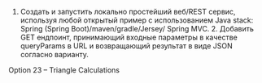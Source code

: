 1. Создать и запустить локально простейший веб/REST сервис, используя любой открытый
пример с использованием Java stack: Spring (Spring Boot)/maven/gradle/Jersey/ Spring MVC. 2.
Добавить GET ендпоинт, принимающий входные параметры в качестве queryParams в URL и
возвращающий результат в виде JSON согласно варианту. 

Option 23 – Triangle Calculations
